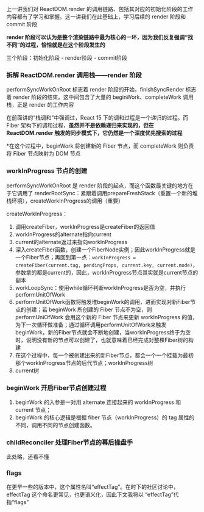 上一讲我们对 ReactDOM.render 的调用链路、包括其对应的初始化阶段的工作内容都有了学习和掌握。这一讲我们在此基础上，学习后续的 render 阶段和 commit 阶段

**render 阶段可以认为是整个渲染链路中最为核心的一环，因为我们反复强调“找不同”的过程，恰恰就是在这个阶段发生的**

三个阶段：初始化阶段 - render阶段 - commit阶段

### 拆解 ReactDOM.render 调用栈——render 阶段

performSyncWorkOnRoot 标志着 render 阶段的开始，finishSyncRender 标志着 render 阶段的结束。这中间包含了大量的 beginWork、completeWork 调用栈，正是 render 的工作内容

在前面讲的“栈调和”中强调过，React 15 下的调和过程是一个递归的过程。而 Fiber 架构下的调和过程，**虽然并不是依赖递归来实现的，但在 ReactDOM.render 触发的同步模式下，它仍然是一个深度优先搜索的过程**

*在这个过程中，beginWork 将创建新的 Fiber 节点，而 completeWork 则负责将 Fiber 节点映射为 DOM 节点

### workInProgress 节点的创建

performSyncWorkOnRoot 是 render 阶段的起点，而这个函数最关键的地方在于它调用了 renderRootSync：紧跟着调用prepareFreshStack（重置一个新的堆栈环境），createWorkInProgress的调用（重要）

createWorkInProgress：
1. 调用createFiber，workInProgress是createFiber的返回值
2. workInProgress的alternate指向current
3. current的alternate返过来指向workInProgress
4. 深入createFiber函数，创建一个FiberNode实例；因此workInProgress就是一个Fiber节点；再回到第一点：`workInProgress = createFiber(current.tag, pendingProps, current.key, current.mode)`，参数拿的都是current的，因此，workInProgress节点其实就是current节点的副本
5. workLoopSync：使用while循环判断workInProgress是否为空，并执行performUnitOfWork
6. performUnitOfWork函数将触发堆beginWork的调用，进而实现对新Fiber节点的创建；若 beginWork 所创建的 Fiber 节点不为空，则 performUniOfWork 会用这个新的 Fiber 节点来更新 workInProgress 的值，为下一次循环做准备；通过循环调用performUnitOfWork来触发beginWork，新的Fiber节点就会不断地创建，当workInProgress终于为空时，说明没有新的节点可以创建了，也就意味着已经完成对整棵Fiber树的构建
7. 在这个过程中，每一个被创建出来的新Fiber节点，都会一个一个挂载为最初那个workInProgress节点的后代节点；workInProgress树
8. current树

### beginWork 开启Fiber节点创建过程

1. beginWork 的入参是一对用 alternate 连接起来的 workInProgress 和 current 节点；
2. beginWork 的核心逻辑是根据 fiber 节点（workInProgress）的 tag 属性的不同，调用不同的节点创建函数。

### childReconciler 处理Fiber节点的幕后操盘手

此处略，还看不懂

### flags

在更早一些的版本中，这个属性名叫“effectTag”。在时下的社区讨论中，effectTag 这个命名更常见，也更语义化，因此下文我将以 “effectTag”代指“flags”







